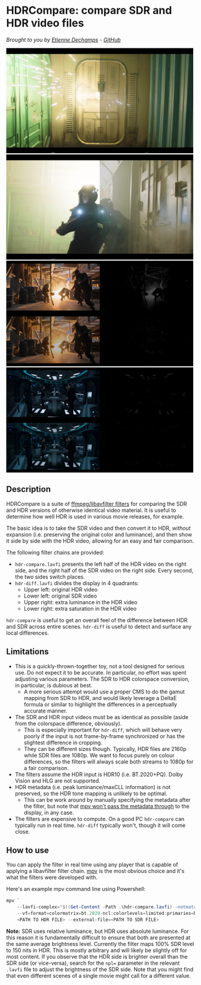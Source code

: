 # HDRCompare: compare SDR and HDR video files
*Brought to you by [Etienne Dechamps][] - [GitHub][]*

<a href="The-Expanse-S06E04-2941-compare.jpg"><img src="The-Expanse-S06E04-2941-compare.jpg" width="500"></a>
<a href="The-Expanse-S06E04-3053-compare.jpg"><img src="The-Expanse-S06E04-3053-compare.jpg" width="500"></a>
<a href="The-Expanse-S06E04-0036-diff.jpg"><img src="The-Expanse-S06E04-0036-diff.jpg" width="500"></a>
<a href="The-Expanse-S06E04-0839-diff.jpg"><img src="The-Expanse-S06E04-0839-diff.jpg" width="500"></a>

## Description

HDRCompare is a suite of [ffmpeg/libavfilter filters][lavfi] for comparing
the SDR and HDR versions of otherwise identical video material. It is useful to
determine how well HDR is used in various movie releases, for example.

The basic idea is to take the SDR video and then convert it to HDR, *without*
expansion (i.e. preserving the original color and luminance), and then show it
side by side with the HDR video, allowing for an easy and fair comparison.

The following filter chains are provided:

- `hdr-compare.lavfi` presents the left half of the HDR video on the right side,
  and the right half of the SDR video on the right side. Every second, the two
  sides switch places.
- `hdr-diff.lavfi` divides the display in 4 quadrants:
  - Upper left: original HDR video
  - Lower left: original SDR video
  - Upper right: extra luminance in the HDR video
  - Lower right: extra saturation in the HDR video

`hdr-compare` is useful to get an overall feel of the difference between HDR and
SDR across entire scenes. `hdr-diff` is useful to detect and surface any local
differences.

## Limitations

- This is a quickly-thrown-together toy, not a tool designed for serious use. Do
  not expect it to be accurate. In particular, no effort was spent adjusting
  various parameters. The SDR to HDR colorspace conversion, in particular, is
  dubious at best.
  - A more serious attempt would use a proper CMS to do the gamut mapping from
    SDR to HDR, and would likely leverage a DeltaE formula or similar to
    highlight the differences in a perceptually accurate manner.
- The SDR and HDR input videos must be as identical as possible (aside from the
  colorspace difference, obviously).
  - This is especially important for `hdr-diff`, which will behave very poorly
    if the input is not frame-by-frame synchronized or has the slightest
    difference in cropping.
  - They can be different sizes though. Typically, HDR files are 2160p while
    SDR files are 1080p. We want to focus purely on colour differences, so the
    filters will always scale both streams to 1080p for a fair comparison.
- The filters assume the HDR input is HDR10 (i.e. BT.2020+PQ). Dolby Vision and
  HLG are not supported.
- HDR metadata (i.e. peak luminance/maxCLL information) is not preserved, so the
  HDR tone mapping is unlikely to be optimal.
  - This can be work around by manually specifying the metadata after the
    filter, but note that [mpv won't pass the metadata through][mpv10129] to the
    display, in any case.
- The filters are expensive to compute. On a good PC `hdr-compare` can typically
  run in real time. `hdr-diff` typically won't, though it will come close.

## How to use

You can apply the filter in real time using any player that is capable of
applying a libavfilter filter chain. [mpv][] is the most obvious choice and it's
what the filters were developed with.

Here's an example mpv command line using Powershell:

```powershell
mpv `
    --lavfi-complex="$((Get-Content -Path .\hdr-compare.lavfi) -notmatch '^\s*#')" `
    --vf=format=colormatrix=bt.2020-ncl:colorlevels=limited:primaries=bt.2020:gamma=pq `
    <PATH TO HDR FILE> --external-file=<PATH TO SDR FILE>
```

**Note:** SDR uses relative luminance, but HDR uses absolute luminance. For this
reason it is fundamentally difficult to ensure that both are presented at the
same average brightness level. Currently the filter maps 100% SDR level to 150
nits in HDR. This is mostly arbitrary and will likely be slightly off for most
content. If you observe that the HDR side is brighter overall than the SDR side
(or vice-versa), search for the `npl=` parameter in the relevant `.lavfi` file
to adjust the brightness of the SDR side. Note that you might find that
even different scenes of a single movie might call for a different value.

[Etienne Dechamps]: mailto:etienne@edechamps.fr
[GitHub]: https://github.com/dechamps/HDRCompare
[lavfi]: https://ffmpeg.org/ffmpeg-filters.html
[mpv]: https://mpv.io/
[mpv10129]: https://github.com/mpv-player/mpv/issues/10129
